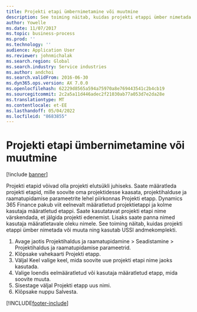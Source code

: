 ```yaml
---
title: Projekti etapi ümbernimetamine või muutmine
description: See toiming näitab, kuidas projekti etappi ümber nimetada või muuta.
author: Yowelle
ms.date: 11/07/2017
ms.topic: business-process
ms.prod: ''
ms.technology: ''
audience: Application User
ms.reviewer: johnmichalak
ms.search.region: Global
ms.search.industry: Service industries
ms.author: andchoi
ms.search.validFrom: 2016-06-30
ms.dyn365.ops.version: AX 7.0.0
ms.openlocfilehash: 62229d8565a594a75970a8e769443541c2b4cb19
ms.sourcegitcommit: 2c2a5a11d446adec2f21030ab77a053d7e2da28e
ms.translationtype: MT
ms.contentlocale: et-EE
ms.lasthandoff: 05/04/2022
ms.locfileid: "8683855"
---
```

# <a name="rename-or-modify-a-project-stage"></a>Projekti etapi ümbernimetamine või muutmine

[!include [banner](../../includes/banner.md)]

Projekti etapid võivad olla projekti elutsükli juhiseks. Saate määratleda projekti etapid, mille soovite oma projektidesse kaasata, projektihalduse ja raamatupidamise parameetrite lehel piirkonnas Projekti etapp. Dynamics 365 Finance pakub viit eelnevalt määratletud projektietappi ja kolme kasutaja määratletud etappi. Saate kasutatavat projekti etapi nime värskendada, et jälgida projekti edenemist. Lisaks saate panna nimed kasutaja määratletavale oleku nimele. See toiming näitab, kuidas projekti etappi ümber nimetada või muuta ning kasutab USSI andmekomplekti.

1. Avage jaotis Projektihaldus ja raamatupidamine > Seadistamine > Projektihaldus ja raamatupidamise parameetrid.
2. Klõpsake vahekaarti Projekti etapp.
3. Väljal Keel valige keel, mida soovite uue projekti etapi nime jaoks kasutada.
4. Valige loendis eelmääratletud või kasutaja määratletud etapp, mida soovite muuta. 
5. Sisestage väljal Projekti etapp uus nimi.
6. Klõpsake nuppu Salvesta.


[!INCLUDE[footer-include](../../includes/footer-banner.md)]